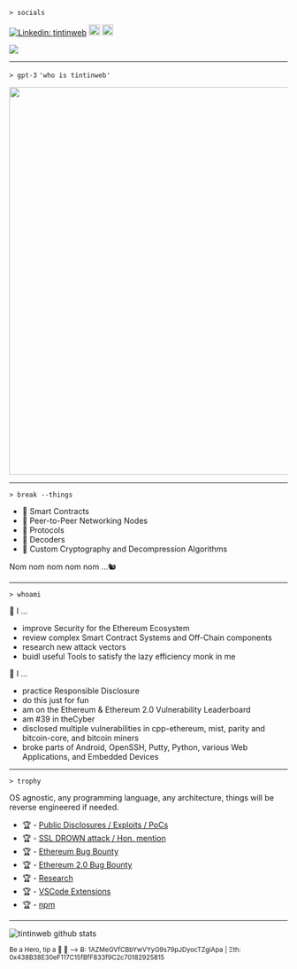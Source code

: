 `> socials`

[![Linkedin: tintinweb](https://img.shields.io/badge/-tintinweb-blue?style=flat-square&logo=Linkedin&logoColor=white&link=https://www.linkedin.com/in/martin-ortner-bb40a9126/)](https://www.linkedin.com/in/martin-ortner-bb40a9126/) [<img height="20px" src="https://cdn.svgporn.com/logos/visual-studio-code.svg">](https://marketplace.visualstudio.com/publishers/tintinweb) [<img height="20px" src="https://telegram.org/img/t_logo.svg">](https://t.me/tintinweb)



![](https://media1.giphy.com/media/ieaUdBJJC19uw/200.webp?cid=ecf05e47cmnjal9q24yrgifjx1aumi0wk7c4vomqzfqjq2by&rid=200.webp)
____

`> gpt-3` `'who is tintinweb'`

<img width=700 src='https://user-images.githubusercontent.com/2865694/205521537-49ed42de-72cc-4e65-bdb9-24faa9649d8a.png'></img>

___

`> break --things`

- 🍧 Smart Contracts
- 🧁 Peer-to-Peer Networking Nodes
- 🍰 Protocols
- 🍬 Decoders
- 🍪 Custom Cryptography and Decompression Algorithms

Nom nom nom nom nom ...🐿️

____

`> whoami`

🧙‍ I ...

- improve Security for the Ethereum Ecosystem
- review complex Smart Contract Systems and Off-Chain components
- research new attack vectors
- buidl useful Tools to satisfy the lazy efficiency monk in me

🥷 I ...

- practice Responsible Disclosure
- do this just for fun
- am on the Ethereum & Ethereum 2.0 Vulnerability Leaderboard
- am #39 in theCyber
- disclosed multiple vulnerabilities in cpp-ethereum, mist, parity and bitcoin-core, and bitcoin miners 
- broke parts of Android, OpenSSH, Putty, Python, various Web Applications, and Embedded Devices

____

`> trophy`

OS agnostic, any programming language, any architecture, things will be reverse engineered if needed.


- 🏆 - [Public Disclosures / Exploits / PoCs](https://github.com/tintinweb/pub)
- 🏆 - [SSL DROWN attack / Hon. mention ](https://github.com/nimia/public_drown_scanner/blob/master/CONTRIBUTORS.md)
- 🏆 - [Ethereum Bug Bounty](https://bounty.ethereum.org/)
- 🏆 - [Ethereum 2.0 Bug Bounty](http://eth2bounty.ethereum.org/)
- 🏆 - [Research](https://consensys.net/diligence/research/)
- 🏆 - [VSCode Extensions](https://marketplace.visualstudio.com/publishers/tintinweb)
- 🏆 - [npm](https://www.npmjs.com/~tintinweb)


____

![tintinweb github stats](https://github-readme-stats.vercel.app/api?username=tintinweb&hide=["issues"]&show_icons=true)

<sup>
Be a Hero, tip a 🍺 🙂 ⟶ Ƀ: 1AZMeGVfCBbYwVYyG9s79pJDyocTZgiApa | Ξth: 0x438B38E30eF117C15fBfF833f9C2c70182925815
</sup>
